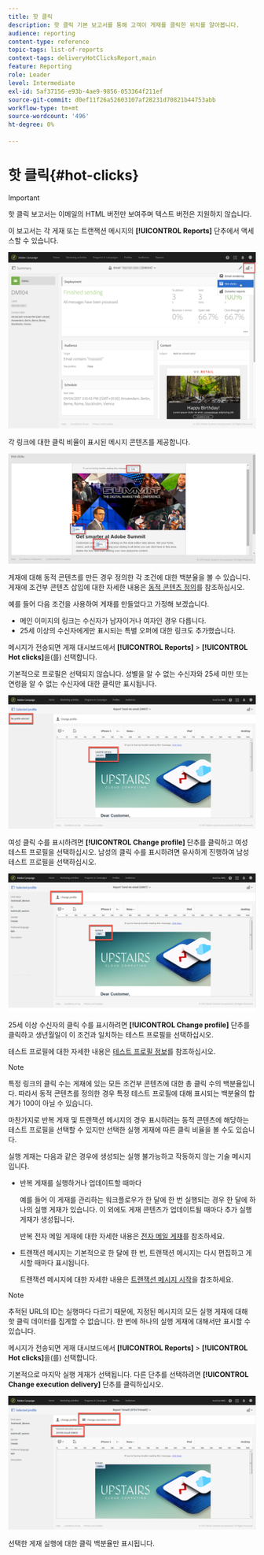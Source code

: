 ```yaml
---
title: 핫 클릭
description: 핫 클릭 기본 보고서를 통해 고객이 게재를 클릭한 위치를 알아봅니다.
audience: reporting
content-type: reference
topic-tags: list-of-reports
context-tags: deliveryHotClicksReport,main
feature: Reporting
role: Leader
level: Intermediate
exl-id: 5af37156-e93b-4ae9-9856-053364f211ef
source-git-commit: d0ef11f26a52603107af28231d70821b44753abb
workflow-type: tm+mt
source-wordcount: '496'
ht-degree: 0%

---
```


# 핫 클릭{#hot-clicks}

>[!IMPORTANT]
>
>핫 클릭 보고서는 이메일의 HTML 버전만 보여주며 텍스트 버전은 지원하지 않습니다.

이 보고서는 각 게재 또는 트랜잭션 메시지의 **[!UICONTROL Reports]** 단추에서 액세스할 수 있습니다.

![](assets/delivery_reports_hot-clicks_4.png)

각 링크에 대한 클릭 비율이 표시된 메시지 콘텐츠를 제공합니다.

![](assets/delivery_reports_10.png)

게재에 대해 동적 콘텐츠를 만든 경우 정의한 각 조건에 대한 백분율을 볼 수 있습니다. 게재에 조건부 콘텐츠 삽입에 대한 자세한 내용은 [동적 콘텐츠 정의](../../designing/using/personalization.md#defining-dynamic-content-in-an-email)를 참조하십시오.

예를 들어 다음 조건을 사용하여 게재를 만들었다고 가정해 보겠습니다.

* 메인 이미지의 링크는 수신자가 남자이거나 여자인 경우 다릅니다.
* 25세 이상의 수신자에게만 표시되는 특별 오퍼에 대한 링크도 추가했습니다.

메시지가 전송되면 게재 대시보드에서 **[!UICONTROL Reports]** > **[!UICONTROL Hot clicks]**&#x200B;을(를) 선택합니다.

기본적으로 프로필은 선택되지 않습니다. 성별을 알 수 없는 수신자와 25세 미만 또는 연령을 알 수 없는 수신자에 대한 클릭만 표시됩니다.

![](assets/delivery_reports_hot-clicks_1.png)

여성 클릭 수를 표시하려면 **[!UICONTROL Change profile]** 단추를 클릭하고 여성 테스트 프로필을 선택하십시오. 남성의 클릭 수를 표시하려면 유사하게 진행하여 남성 테스트 프로필을 선택하십시오.

![](assets/delivery_reports_hot-clicks_2.png)

25세 이상 수신자의 클릭 수를 표시하려면 **[!UICONTROL Change profile]** 단추를 클릭하고 생년월일이 이 조건과 일치하는 테스트 프로필을 선택하십시오.

테스트 프로필에 대한 자세한 내용은 [테스트 프로필 정보](../../audiences/using/managing-test-profiles.md)를 참조하십시오.

>[!NOTE]
>
>특정 링크의 클릭 수는 게재에 있는 모든 조건부 콘텐츠에 대한 총 클릭 수의 백분율입니다. 따라서 동적 콘텐츠를 정의한 경우 특정 테스트 프로필에 대해 표시되는 백분율의 합계가 100이 아닐 수 있습니다.

마찬가지로 반복 게재 및 트랜잭션 메시지의 경우 표시하려는 동적 콘텐츠에 해당하는 테스트 프로필을 선택할 수 있지만 선택한 실행 게재에 따른 클릭 비율을 볼 수도 있습니다.

실행 게재는 다음과 같은 경우에 생성되는 실행 불가능하고 작동하지 않는 기술 메시지입니다.

* 반복 게재를 실행하거나 업데이트할 때마다

  예를 들어 이 게재를 관리하는 워크플로우가 한 달에 한 번 실행되는 경우 한 달에 하나의 실행 게재가 있습니다. 이 외에도 게재 콘텐츠가 업데이트될 때마다 추가 실행 게재가 생성됩니다.

  반복 전자 메일 게재에 대한 자세한 내용은 [전자 메일 게재](../../automating/using/email-delivery.md)를 참조하세요.

* 트랜잭션 메시지는 기본적으로 한 달에 한 번, 트랜잭션 메시지는 다시 편집하고 게시할 때마다 표시됩니다.

  트랜잭션 메시지에 대한 자세한 내용은 [트랜잭션 메시지 시작](../../channels/using/getting-started-with-transactional-msg.md)을 참조하세요.

>[!NOTE]
>
>추적된 URL의 ID는 실행마다 다르기 때문에, 지정된 메시지의 모든 실행 게재에 대해 핫 클릭 데이터를 집계할 수 없습니다. 한 번에 하나의 실행 게재에 대해서만 표시할 수 있습니다.

메시지가 전송되면 게재 대시보드에서 **[!UICONTROL Reports]** > **[!UICONTROL Hot clicks]**&#x200B;을(를) 선택합니다.

기본적으로 마지막 실행 게재가 선택됩니다. 다른 단추를 선택하려면 **[!UICONTROL Change execution delivery]** 단추를 클릭하십시오.

![](assets/delivery_reports_hot-clicks_3.png)

선택한 게재 실행에 대한 클릭 백분율만 표시됩니다.

